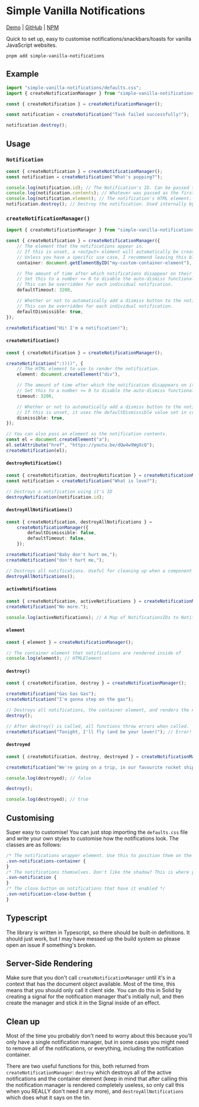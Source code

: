 # Simple Vanilla Notifications

[Demo](https://svn.pages.dev/) | [GitHub](https://github.com/zadeviggers/Simple-Vanilla-Notifications) | [NPM](https://www.npmjs.com/package/simple-vanilla-notifications)

Quick to set up, easy to customise notifications/snackbars/toasts for vanilla JavaScript websites.

```
pnpm add simple-vanilla-notifications
```

## Example

```ts
import "simple-vanilla-notifications/defaults.css";
import { createNotificationManager } from "simple-vanilla-notifications";

const { createNotification } = createNotificationManager();

const notification = createNotification("Task failed successfully!");

notification.destroy();
```

## Usage

### `Notification`

```ts
const { createNotification } = createNotificationManager();
const notification = createNotification("What's popping?");

console.log(notification.id); // The Notification's ID. Can be passed to destroyNotification().
console.log(notification.contents); // Whatever was passed as the first argument to createNotification().
console.log(notification.element); // The notification's HTML element.
notification.destroy(); // Destroy the notification. Used internally by the dismiss button.
```

### `createNotificationManager()`

```ts
import { createNotificationManager } from "simple-vanilla-notifications";

const { createNotification } = createNotificationManager({
	// The element that the notifications appear in.
	// If this is unset, a <output> element will automatically be created and added to the bottom of the body.
	// Unless you have a specific use case, I recommend leaving this blank.
	container: document.getElementByID("my-custom-container-element"),

	// The amount of time after which notifications disappear on their own.
	// Set this to a number <= 0 to disable the auto-dismiss functionality.
	// This can be overridden for each individual notification.
	defaultTimeout: 3200,

	// Whether or not to automatically add a dismiss button to the notifications.
	// This can be overridden for each individual notification.
	defaultDismissible: true,
});

createNotification("Hi! I'm a notification!");
```

#### `createNotification()`

```ts
const { createNotification } = createNotificationManager();

createNotification(":))))", {
	// The HTML element to use to render the notification.
	element: document.createElement("div"),

	// The amount of time after which the notification disappears on it's own.
	// Set this to a number <= 0 to disable the auto-dismiss functionality.
	timeout: 3200,

	// Whether or not to automatically add a dismiss button to the notifications.
	// If this is unset, it uses the defaultDismissible value set in createNotificationManager.
	dismissible: true,
});

// You can also pass an element as the notification contents.
const el = document.createElement("a");
el.setAttribute("href", "https://youtu.be/dQw4w9WgXcQ");
createNotification(el);
```

#### `destroyNotification()`

```ts
const { createNotification, destroyNotification } = createNotificationManager();
const notification = createNotification("What is love?");

// Destroys a notification using it's ID
destroyNotification(notification.id);
```

#### `destroyAllNotifications()`

```ts
const { createNotification, destroyAllNotifications } =
	createNotificationManager({
		defaultDismissible: false,
		defaultTimeout: false,
	});

createNotification("Baby don't hurt me,");
createNotification("don't hurt me,");

// Destroys all notifications. Useful for cleaning up when a component is unmounted.
destroyAllNotifications();
```

#### `activeNotifications`

```ts
const { createNotification, activeNotifications } = createNotificationManager();
createNotification("No more.");

console.log(activeNotifications); // A Map of NotificationsIDs to Notification objects
```

#### `element`

```ts
const { element } = createNotificationManager();

// The container element that notifications are rendered inside of
console.log(element); // HTMLElement
```

#### `destroy()`

```ts
const { createNotification, destroy } = createNotificationManager();

createNotification("Gas Gas Gas");
createNotification("I'm gonna step on the gas");

// Destroys all notifications, the container element, and renders the notification manager useless.
destroy();

// After destroy() is called, all functions throw errors when called.
createNotification("Tonight, I'll fly (and be your lover)"); // Error!
```

#### `destroyed`

```ts
const { createNotification, destroy, destroyed } = createNotificationManager();

createNotification("We're going on a trip, in our favourite rocket ship");

console.log(destroyed); // false

destroy();

console.log(destroyed); // true
```

## Customising

Super easy to customise! You can just stop importing the `defaults.css` file and write your own styles to customise how the notifications look. The classes are as follows:

```css
/* The notifications wrapper element. Use this to position them on the screen */
.svn-notifications-container {
}
/* The notifications themselves. Don't like the shadow? This is where you change it. */
.svn-notification {
}
/* The close button on notifications that have it enabled */
.svn-notification-close-button {
}
```

## Typescript

The library is written in Typescript, so there should be built-in definitions. It should just work, but I may have messed up the build system so please open an issue if something's broken.

## Server-Side Rendering

Make sure that you don't call `createNotificationManager` until it's in a context that has the document object available. Most of the time, this means that you should only call it client side.
You can do this in Solid by creating a signal for the notification manager that's initially null, and then create the manager and stick it in the Signal inside of an effect.

## Clean up

Most of the time you probably don't need to worry about this because you'll only have a single notification manager, but in some cases you might need to remove all of the notifications, or everything, including the notification container.

There are two useful functions for this, both returned from `createNotificationManager`: `destroy` which destroys all of the active notifications and the container element (keep in mind that after calling this the notification manager is rendered completely useless, so only call this when you REALLY don't need it any more), and `destroyAllNotifications` which does what it says on the tin.
